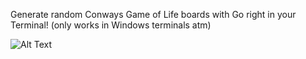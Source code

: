 Generate random Conways Game of Life boards with Go right in your Terminal! (only works in Windows terminals atm)

![Alt Text](https://i.ibb.co/gM41Nzb/Screenshot-2024-04-08-205747.png)
